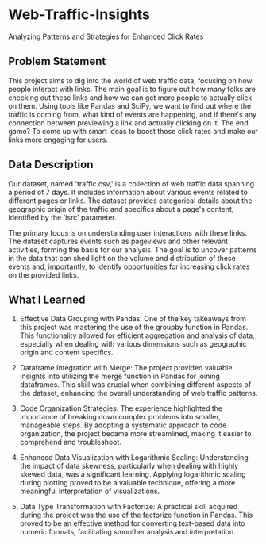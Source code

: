 # Web-Traffic-Insights
Analyzing Patterns and Strategies for Enhanced Click Rates

## Problem Statement  
This project aims to dig into the world of web traffic data, focusing on how people interact with links. The main goal is to figure out how many folks are checking out these links and how we can get more people to actually click on them. Using tools like Pandas and SciPy, we want to find out where the traffic is coming from, what kind of events are happening, and if there's any connection between previewing a link and actually clicking on it. The end game? To come up with smart ideas to boost those click rates and make our links more engaging for users.

## Data Description  
Our dataset, named 'traffic.csv,' is a collection of web traffic data spanning a period of 7 days. It includes information about various events related to different pages or links. The dataset provides categorical details about the geographic origin of the traffic and specifics about a page's content, identified by the 'isrc' parameter.

The primary focus is on understanding user interactions with these links. The dataset captures events such as pageviews and other relevant activities, forming the basis for our analysis. The goal is to uncover patterns in the data that can shed light on the volume and distribution of these events and, importantly, to identify opportunities for increasing click rates on the provided links.

## What I Learned  

1. Effective Data Grouping with Pandas:
One of the key takeaways from this project was mastering the use of the groupby function in Pandas. This functionality allowed for efficient aggregation and analysis of data, especially when dealing with various dimensions such as geographic origin and content specifics.

2. Dataframe Integration with Merge:
The project provided valuable insights into utilizing the merge function in Pandas for joining dataframes. This skill was crucial when combining different aspects of the dataset, enhancing the overall understanding of web traffic patterns.

3. Code Organization Strategies:
The experience highlighted the importance of breaking down complex problems into smaller, manageable steps. By adopting a systematic approach to code organization, the project became more streamlined, making it easier to comprehend and troubleshoot.

4. Enhanced Data Visualization with Logarithmic Scaling:
Understanding the impact of data skewness, particularly when dealing with highly skewed data, was a significant learning. Applying logarithmic scaling during plotting proved to be a valuable technique, offering a more meaningful interpretation of visualizations.

5. Data Type Transformation with Factorize:
A practical skill acquired during the project was the use of the factorize function in Pandas. This proved to be an effective method for converting text-based data into numeric formats, facilitating smoother analysis and interpretation.






